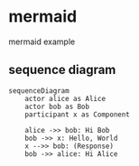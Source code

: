 # mermaid

mermaid example

## sequence diagram

```mermaid
sequenceDiagram
    actor alice as Alice
    actor bob as Bob
    participant x as Component

    alice ->> bob: Hi Bob
    bob ->> x: Hello, World
    x -->> bob: (Response)
    bob ->> alice: Hi Alice
```
